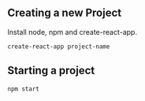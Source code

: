 ## Creating a new Project
Install node, npm and create-react-app.
```
create-react-app project-name
```
## Starting a project
```
npm start
```